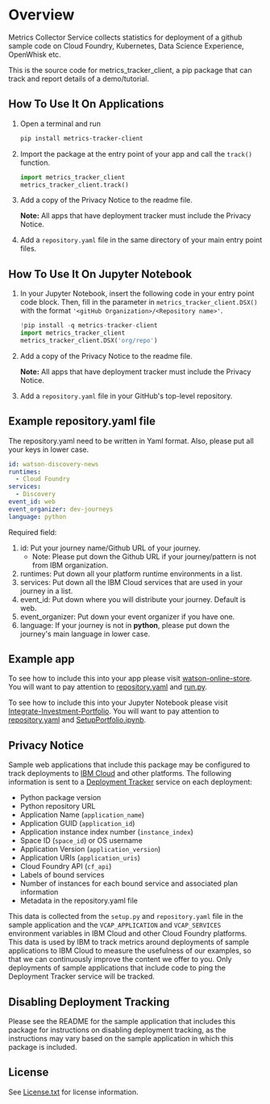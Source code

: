 # Overview

Metrics Collector Service collects statistics for deployment of a github sample code on Cloud Foundry, Kubernetes, Data Science Experience, OpenWhisk etc.

This is the source code for metrics_tracker_client, a pip package that can track and report details of a demo/tutorial.

## How To Use It On Applications

1. Open a terminal and run

   ```bash
   pip install metrics-tracker-client
   ```
2. Import the package at the entry point of your app and call the `track()` function.

    ```python
    import metrics_tracker_client
    metrics_tracker_client.track()
    ```
3. Add a copy of the Privacy Notice to the readme file. 

   **Note:** All apps that have deployment tracker must include the Privacy Notice.

4. Add a `repository.yaml` file in the same directory of your main entry point files.

## How To Use It On Jupyter Notebook

1. In your Jupyter Notebook, insert the following code in your entry point code block. Then, fill in the parameter in `metrics_tracker_client.DSX()` with the format `'<gitHub Organization>/<Repository name>'`.

	```python
	!pip install -q metrics-tracker-client
	import metrics_tracker_client
	metrics_tracker_client.DSX('org/repo')
	```

2. Add a copy of the Privacy Notice to the readme file. 

   **Note:** All apps that have deployment tracker must include the Privacy Notice.

3. Add a `repository.yaml` file in your GitHub's top-level repository.

## Example repository.yaml file

The repository.yaml need to be written in Yaml format. Also, please put all your keys in lower case.

```yaml
id: watson-discovery-news
runtimes: 
  - Cloud Foundry
services: 
  - Discovery
event_id: web
event_organizer: dev-journeys
language: python
```

Required field:

1. id: Put your journey name/Github URL of your journey.
	- Note: Please put down the Github URL if your journey/pattern is not from IBM organization.
2. runtimes: Put down all your platform runtime environments in a list.
3. services: Put down all the IBM Cloud services that are used in your journey in a list.
4. event_id: Put down where you will distribute your journey. Default is web.
5. event_organizer: Put down your event organizer if you have one.
6. language: If your journey is not in **python**, please put down the journey's main language in lower case.


## Example app

To see how to include this into your app please visit [watson-online-store](https://github.com/IBM/watson-online-store). You will want to pay attention to [repository.yaml](https://github.com/IBM/watson-online-store/blob/master/repository.yaml) and [run.py](https://github.com/IBM/watson-online-store/blob/master/run.py#L184).

To see how to include this into your Jupyter Notebook please visit [Integrate-Investment-Portfolio](https://github.com/IBM/Integrate-Investment-Portfolio). You will want to pay attention to [repository.yaml](https://github.com/IBM/Integrate-Investment-Portfolio/blob/master/repository.yaml) and [SetupPortfolio.ipynb](https://github.com/IBM/Integrate-Investment-Portfolio/blob/master/notebooks/SetupPortfolio.ipynb).

## Privacy Notice

Sample web applications that include this package may be configured to track deployments to [IBM Cloud](https://www.bluemix.net/) and other platforms. The following information is sent to a [Deployment Tracker](https://github.com/IBM/metrics-collector-service) service on each deployment:

* Python package version
* Python repository URL
* Application Name (`application_name`)
* Application GUID (`application_id`)
* Application instance index number (`instance_index`)
* Space ID (`space_id`) or OS username
* Application Version (`application_version`)
* Application URIs (`application_uris`)
* Cloud Foundry API (`cf_api`)
* Labels of bound services
* Number of instances for each bound service and associated plan information
* Metadata in the repository.yaml file

This data is collected from the `setup.py` and `repository.yaml` file in the sample application and the `VCAP_APPLICATION` and `VCAP_SERVICES` environment variables in IBM Cloud and other Cloud Foundry platforms. This data is used by IBM to track metrics around deployments of sample applications to IBM Cloud to measure the usefulness of our examples, so that we can continuously improve the content we offer to you. Only deployments of sample applications that include code to ping the Deployment Tracker service will be tracked.

## Disabling Deployment Tracking

Please see the README for the sample application that includes this package for instructions on disabling deployment tracking, as the instructions may vary based on the sample application in which this package is included.

## License

See [License.txt](License.txt) for license information.
